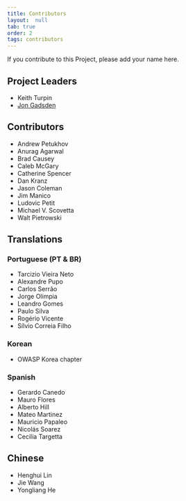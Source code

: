```yaml
---
title: Contributors
layout:  null
tab: true
order: 2
tags: contributors
---
```


If you contribute to this Project, please add your name here.

## Project Leaders

* Keith Turpin
* [Jon Gadsden][jon-gadsden]

## Contributors

* Andrew Petukhov
* Anurag Agarwal
* Brad Causey
* Caleb McGary
* Catherine Spencer
* Dan Kranz
* Jason Coleman
* Jim Manico
* Ludovic Petit
* Michael V. Scovetta
* Walt Pietrowski

## Translations

### Portuguese (PT & BR)

* Tarcizio Vieira Neto
* Alexandre Pupo
* Carlos Serrão
* Jorge Olimpia
* Leandro Gomes
* Paulo Silva
* Rogério Vicente
* Sílvio Correia Filho

### Korean

* OWASP Korea chapter

### Spanish

* Gerardo Canedo
* Mauro Flores
* Alberto Hill
* Mateo Martinez
* Mauricio Papaleo
* Nicolás Soarez
* Cecilia Targetta

## Chinese

* Henghui Lin
* Jie Wang
* Yongliang He

[jon-gadsden]: mailto:jon.gadsden@owasp.org
